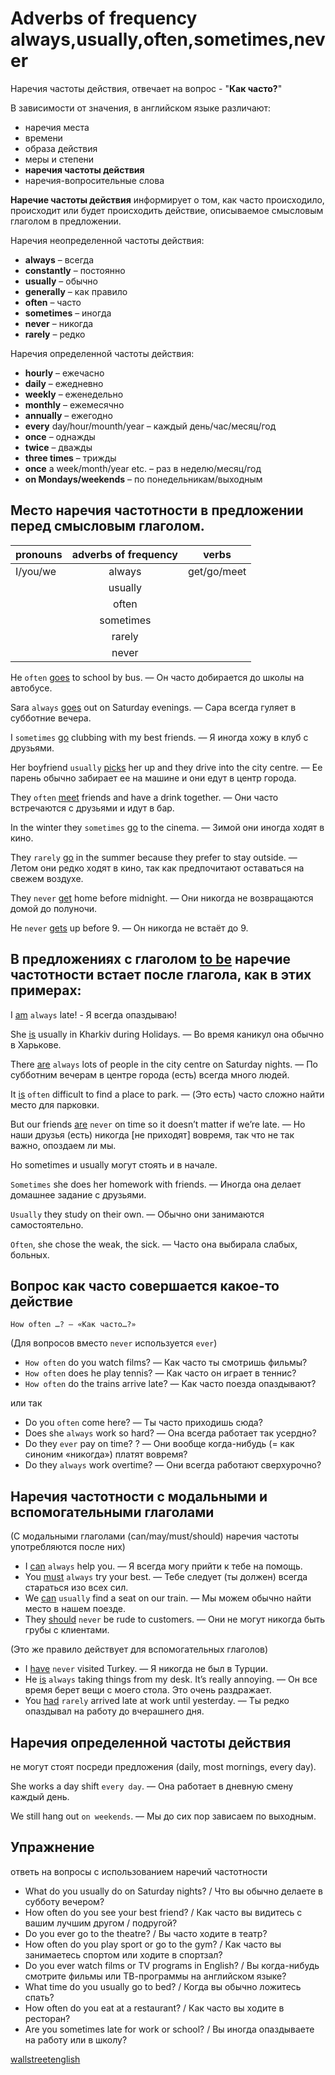 # Adverbs of frequency always,usually,often,sometimes,never 

Наречия частоты действия, отвечает на вопрос - "**Как часто?**" 
 
В зависимости от значения, в английском языке различают:
- наречия места
- времени 
- образа действия
- меры и степени
- **наречия частоты действия** 
- наречия-вопросительные слова
 
**Наречие частоты действия** информирует о том, как часто происходило, происходит или будет происходить действие, описываемое смысловым глаголом в предложении. 
 
Наречия неопределенной частоты действия: 
- **always** – всегда 
- **constantly** – постоянно
- **usually** – обычно
- **generally** – как правило
- **often** – часто
- **sometimes** – иногда
- **never** – никогда
- **rarely** – редко

Наречия определенной частоты действия: 
- **hourly** – ежечасно
- **daily** – ежедневно
- **weekly** – еженедельно
- **monthly** – ежемесячно
- **annually** – ежегодно
- **every** day/hour/mounth/year – каждый день/час/месяц/год
- **once** – однажды
- **twice** – дважды
- **three times** – трижды
- **once** a week/month/year etc. – раз в неделю/месяц/год
- **on Mondays/weekends** – по понедельникам/выходным

## Место наречия частотности в предложении перед смысловым глаголом.

|  pronouns     | adverbs of frequency  |  verbs  | 
| ------------- |:-------------:  |:-------------:| 
|   I/you/we    |  always         |   get/go/meet | 
|               |  usually        | | 
|               |  often          | | 
|               |  sometimes      | | 
|               |  rarely         | | 
|               |  never          | | 

He `often` <ins>goes</ins> to school by bus. — Он часто добирается до школы на автобусе.

Sara `always` <ins>goes</ins> out on Saturday evenings. — Сара всегда гуляет в субботние вечера.

I `sometimes` <ins>go</ins> clubbing with my best friends. — Я иногда хожу в клуб с друзьями.

Her boyfriend `usually` <ins>picks</ins> her up and they drive into the city centre. — Ее парень обычно забирает ее на машине и они едут в центр города.

They `often` <ins>meet</ins> friends and have a drink together. — Они часто встречаются с друзьями и идут в бар.

In the winter they `sometimes` <ins>go</ins> to the cinema. — Зимой они иногда ходят в кино.

They `rarely` <ins>go</ins> in the summer because they prefer to stay outside. — Летом они редко ходят в кино, так как предпочитают оставаться на свежем воздухе.

They `never` <ins>get</ins> home before midnight. — Они никогда не возвращаются домой до полуночи.

He `never` <ins>gets</ins> up before 9. — Он никогда не встаёт до 9.

 
## В предложениях с глаголом <ins>to be</ins> наречие частотности встает после глагола, как в этих примерах:

I <ins>am</ins> `always` late! - Я всегда опаздываю!

She <ins>is</ins> usually in Kharkiv during Holidays. — Во время каникул она обычно в Харькове.

There <ins>are</ins> `always` lots of people in the city centre on Saturday nights. — По субботним вечерам в центре города (есть) всегда много людей.

It <ins>is</ins> `often` difficult to find a place to park. — (Это есть) часто сложно найти место для парковки.

But our friends <ins>are</ins> `never` on time so it doesn’t matter if we’re late. — Но наши друзья (есть) никогда [не приходят] вовремя, так что не так важно, опоздаем ли мы.

Но sometimes и usually могут стоять и в начале.

`Sometimes` she does her homework with friends. — Иногда она делает домашнее задание с друзьями.

`Usually` they study on their own. — Обычно они занимаются самостоятельно.

`Often`, she chose the weak, the sick. — Часто она выбирала слабых, больных.

## Вопрос как часто совершается какое-то действие

`How often …? – «Как часто…?»`

(Для вопросов вместо `never` используется `ever`)


- `How often` do you watch films? — Как часто ты смотришь фильмы?
- `How often` does he play tennis? — Как часто он играет в теннис?
- `How often` do the trains arrive late? — Как часто поезда опаздывают?

или так

- Do you `often` come here? — Ты часто приходишь сюда?
- Does she `always` work so hard? — Она всегда работает так усердно?
- Do they `ever` pay on time? ? — Они вообще когда-нибудь (= как синоним «никогда») платят вовремя?
- Do they `always` work overtime? — Они всегда работают сверхурочно?

## Наречия частотности с модальными и вспомогательными глаголами

(С модальными глаголами (can/may/must/should) наречия частоты употребляются после них)

- I <ins>can</ins> `always` help you. — Я всегда могу прийти к тебе на помощь.
- You <ins>must</ins> `always` try your best. — Тебе следует (ты должен) всегда стараться изо всех сил.
- We <ins>can</ins> `usually` find a seat on our train. — Мы можем обычно найти место в нашем поезде.
- They <ins>should</ins> `never` be rude to customers. — Они не могут никогда быть грубы с клиентами. 

(Это же правило действует для вспомогательных глаголов)

- I <ins>have</ins> `never` visited Turkey. — Я никогда не был в Турции.
- He <ins>is</ins> `always` taking things from my desk. It’s really annoying. — Он все время берет вещи с моего стола. Это очень раздражает.
- You <ins>had</ins> `rarely` arrived late at work until yesterday. — Ты редко опаздывал на работу до вчерашнего дня.

## Наречия определенной частоты действия 

не могут стоят посреди предложения (daily, most mornings, every day).

She works a day shift `every day`. — Она работает в дневную смену каждый день.

We still hang out `on weekends`. — Мы до сих пор зависаем по выходным.

## Упражнение

ответь на вопросы с использованием наречий частотности

- What do you usually do on Saturday nights? / Что вы обычно делаете в субботу вечером?
- How often do you see your best friend? / Как часто вы видитесь с вашим лучшим другом / подругой?
- Do you ever go to the theatre? / Вы часто ходите в театр?
- How often do you play sport or go to the gym? / Как часто вы занимаетесь спортом или ходите в спортзал?
- Do you ever watch films or TV programs in English? / Вы когда-нибудь смотрите фильмы или ТВ-программы на английском языке?
- What time do you usually go to bed? / Когда вы обычно ложитесь спать?
- How often do you eat at a restaurant? / Как часто вы ходите в ресторан?
- Are you sometimes late for work or school? / Вы иногда опаздываете на работу или в школу?


[wallstreetenglish](https://www.wallstreetenglish.ru/blog/adverbs-of-frequency/)

